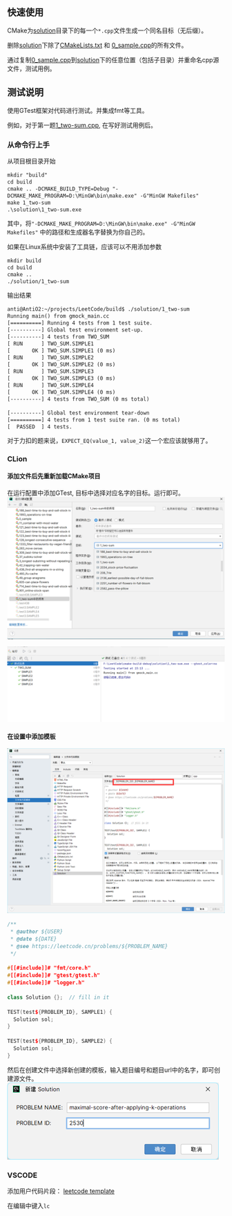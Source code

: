 ## 快速使用

CMake为[solution](.)目录下的每一个`*.cpp`文件生成一个同名目标（无后缀）。

删除[solution](.)下除了[CMakeLists.txt](./CMakeLists.txt) 和 [0_sample.cpp](./0_sample.cpp)的所有文件。

通过复制[0_sample.cpp](/0_sample.cpp)到[solution](.)下的任意位置（包括子目录）并重命名cpp源文件，测试用例。

## 测试说明

使用GTest框架对代码进行测试。并集成fmt等工具。

例如，对于第一题[1_two-sum.cpp](./top100/1_two-sum.cpp), 在写好测试用例后。

### 从命令行上手

从项目根目录开始

```shell
mkdir "build"
cd build
cmake .. -DCMAKE_BUILD_TYPE=Debug "-DCMAKE_MAKE_PROGRAM=D:\MinGW\bin\make.exe" -G"MinGW Makefiles" 
make 1_two-sum
.\solution\1_two-sum.exe
```

其中，将`"-DCMAKE_MAKE_PROGRAM=D:\MinGW\bin\make.exe" -G"MinGW Makefiles"` 中的路径和生成器名字替换为你自己的。

如果在Linux系统中安装了工具链，应该可以不用添加参数

```shell
mkdir build
cd build
cmake ..
./solution/1_two-sum
```

输出结果

```shell
anti@AntiO2:~/projects/LeetCode/build$ ./solution/1_two-sum
Running main() from gmock_main.cc
[==========] Running 4 tests from 1 test suite.
[----------] Global test environment set-up.
[----------] 4 tests from TWO_SUM
[ RUN      ] TWO_SUM.SIMPLE1
[       OK ] TWO_SUM.SIMPLE1 (0 ms)
[ RUN      ] TWO_SUM.SIMPLE2
[       OK ] TWO_SUM.SIMPLE2 (0 ms)
[ RUN      ] TWO_SUM.SIMPLE3
[       OK ] TWO_SUM.SIMPLE3 (0 ms)
[ RUN      ] TWO_SUM.SIMPLE4
[       OK ] TWO_SUM.SIMPLE4 (0 ms)
[----------] 4 tests from TWO_SUM (0 ms total)

[----------] Global test environment tear-down
[==========] 4 tests from 1 test suite ran. (0 ms total)
[  PASSED  ] 4 tests.
```

对于力扣的题来说，`EXPECT_EQ(value_1, value_2)`这一个宏应该就够用了。

### CLion

#### 添加文件后先重新加载CMake项目

在运行配置中添加GTest, 目标中选择对应名字的目标。运行即可。
![img.png](../blog/assets/img.png)

![img2.png](../blog/assets/sample_pass.png)

#### 在设置中添加模板

![](../blog/assets/create_tmp.png)

```c++
/**
 * @author ${USER}
 * @date ${DATE}
 * @see https://leetcode.cn/problems/${PROBLEM_NAME}
 */
 
#[[#include]]# "fmt/core.h"
#[[#include]]# "gtest/gtest.h"
#[[#include]]# "logger.h"

class Solution {};  // fill in it

TEST(test${PROBLEM_ID}, SAMPLE1) {
  Solution sol;
}

TEST(test${PROBLEM_ID}, SAMPLE2) {
  Solution sol;
}
```

然后在创建文件中选择新创建的模板，输入题目编号和题目url中的名字，即可创建源文件。
![](../blog/assets/use_tmp.png)

### VSCODE
添加用户代码片段：
[leetcode template](../docs/vscode_temp.json)

在编辑中键入`lc`
